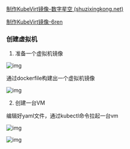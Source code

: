 [制作KubeVirt镜像-数字星空 (shuzixingkong.net)](https://www.shuzixingkong.net/article/337)

[制作KubeVirt镜像-6ren](http://123.56.139.157:8082/article/92/8824341/detail.html)

### **创建虚拟机**

1. 准备一个虚拟机镜像



![img](assets/8ced5af1e6dce4411e0d879241ec13d5.png)

通过dockerfile构建出一个虚拟机镜像



![img](assets/34cbe9915b816ab47dad6fb822d5b7a1.png)

2. 创建一台VM

编辑好yaml文件，通过kubectl命令拉起一台vm



![img](assets/cbdc5893eda4f3c64d85a495a4c3dce7-1725603807608-158.png)

![img](assets/08a15c8a5ee6672613a28c864c77a554.png)